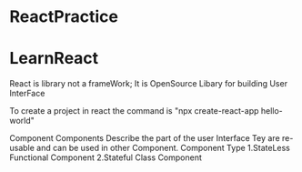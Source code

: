# ReactPractice
# LearnReact

React is library not a frameWork;
It is OpenSource Libary for building User InterFace

<!-- Cannot create a project named "helloWorld" because of npm naming restrictions.

  * name can no longer contain capital letters  While creating a project -->
To create a project in react the command is<!-- "npx create-react-app <projectName>" -->
        "npx create-react-app hello-world"

Component
    Components Describe the part of the user Interface
    Tey are re-usable and can be used in other Component.
    Component Type
        1.StateLess Functional Component
        2.Stateful Class Component